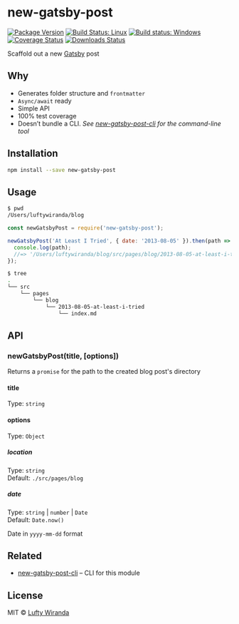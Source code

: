 # new-gatsby-post

[![Package Version](https://img.shields.io/npm/v/new-gatsby-post.svg)](https://www.npmjs.com/package/new-gatsby-post)
[![Build Status: Linux](https://img.shields.io/travis/luftywiranda13/new-gatsby-post/master.svg)](https://travis-ci.org/luftywiranda13/new-gatsby-post)
[![Build status: Windows](https://ci.appveyor.com/api/projects/status/urakliukex3h6lfd/branch/master?svg=true)](https://ci.appveyor.com/project/luftywiranda13/new-gatsby-post/branch/master)
[![Coverage Status](https://img.shields.io/codecov/c/github/luftywiranda13/new-gatsby-post/master.svg)](https://codecov.io/gh/luftywiranda13/new-gatsby-post)
[![Downloads Status](https://img.shields.io/npm/dm/new-gatsby-post.svg)](https://npm-stat.com/charts.html?package=new-gatsby-post&from=2016-04-01)

Scaffold out a new [Gatsby](https://www.gatsbyjs.org/) post

## Why

* Generates folder structure and `frontmatter`
* `Async/await` ready
* Simple API
* 100% test coverage
* Doesnʼt bundle a CLI. _See [new-gatsby-post-cli](https://github.com/luftywiranda13/new-gatsby-post-cli) for the command-line tool_

## Installation

```sh
npm install --save new-gatsby-post
```

## Usage

```sh
$ pwd
/Users/luftywiranda/blog
```

```js
const newGatsbyPost = require('new-gatsby-post');

newGatsbyPost('At Least I Tried', { date: '2013-08-05' }).then(path => {
  console.log(path);
  //=> '/Users/luftywiranda/blog/src/pages/blog/2013-08-05-at-least-i-tried'
});
```

```sh
$ tree
.
└── src
    └── pages
        └── blog
            └── 2013-08-05-at-least-i-tried
                └── index.md
```

## API

### newGatsbyPost(title, [options])

Returns a `promise` for the path to the created blog post's directory

#### title

Type: `string`

#### options

Type: `Object`

##### location

Type: `string`<br />
Default: `./src/pages/blog`

##### date

Type: `string` | `number` | `Date`<br />
Default: `Date.now()`

Date in `yyyy-mm-dd` format

## Related

* [new-gatsby-post-cli](https://github.com/luftywiranda13/new-gatsby-post-cli) – CLI for this module

## License

MIT &copy; [Lufty Wiranda](https://www.luftywiranda.com)
